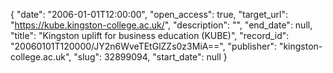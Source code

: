 {
  "date": "2006-01-01T12:00:00", 
  "open_access": true, 
  "target_url": "https://kube.kingston-college.ac.uk/", 
  "description": "", 
  "end_date": null, 
  "title": "Kingston uplift for business education (KUBE)", 
  "record_id": "20060101T120000/JY2n6WveTEtGlZZs0z3MiA==", 
  "publisher": "kingston-college.ac.uk", 
  "slug": 32899094, 
  "start_date": null
}


